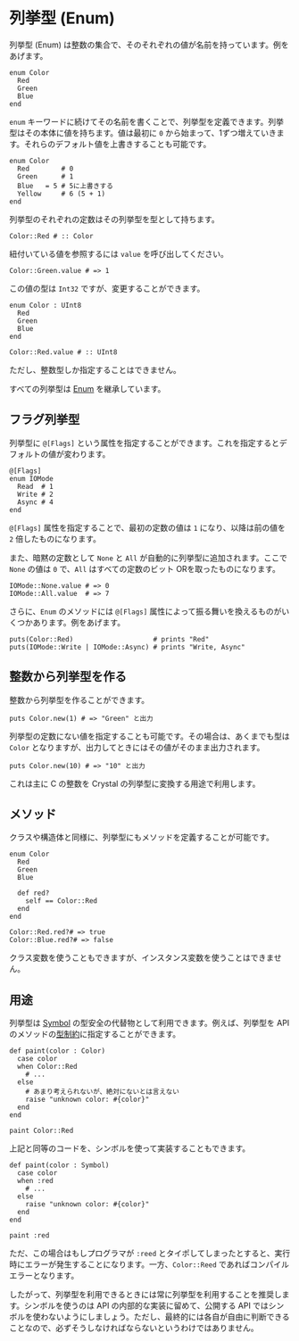 # 列挙型 (Enum)

列挙型 (Enum) は整数の集合で、そのそれぞれの値が名前を持っています。例をあげます。

```crystal
enum Color
  Red
  Green
  Blue
end
```

`enum` キーワードに続けてその名前を書くことで、列挙型を定義できます。列挙型はその本体に値を持ちます。値は最初に `0` から始まって、1ずつ増えていきます。それらのデフォルト値を上書きすることも可能です。

```crystal
enum Color
  Red        # 0
  Green      # 1
  Blue   = 5 # 5に上書きする
  Yellow     # 6 (5 + 1)
end
```

列挙型のそれぞれの定数はその列挙型を型として持ちます。

```crystal
Color::Red # :: Color
```

紐付いている値を参照するには `value` を呼び出してください。

```crystal
Color::Green.value # => 1
```

この値の型は `Int32` ですが、変更することができます。

```crystal
enum Color : UInt8
  Red
  Green
  Blue
end

Color::Red.value # :: UInt8
```

ただし、整数型しか指定することはできません。

すべての列挙型は [Enum](http://crystal-lang.org/api/Enum.html) を継承しています。

## フラグ列挙型

列挙型に `@[Flags]` という属性を指定することができます。これを指定するとデフォルトの値が変わります。

```crystal
@[Flags]
enum IOMode
  Read  # 1
  Write # 2
  Async # 4
end
```

`@[Flags]` 属性を指定することで、最初の定数の値は `1` になり、以降は前の値を `2` 倍したものになります。

また、暗黙の定数として `None` と `All` が自動的に列挙型に追加されます。ここで `None` の値は `0` で、`All` はすべての定数のビット ORを取ったものになります。

```crystal
IOMode::None.value # => 0
IOMode::All.value  # => 7
```

さらに、`Enum` のメソッドには `@[Flags]` 属性によって振る舞いを換えるものがいくつかあります。例をあげます。

```crystal
puts(Color::Red)                    # prints "Red"
puts(IOMode::Write | IOMode::Async) # prints "Write, Async"
```

## 整数から列挙型を作る

整数から列挙型を作ることができます。

```crystal
puts Color.new(1) # => "Green" と出力
```

列挙型の定数にない値を指定することも可能です。その場合は、あくまでも型は `Color` となりますが、出力してときにはその値がそのまま出力されます。

```crystal
puts Color.new(10) # => "10" と出力
```

これは主に C の整数を Crystal の列挙型に変換する用途で利用します。

## メソッド

クラスや構造体と同様に、列挙型にもメソッドを定義することが可能です。

```crystal
enum Color
  Red
  Green
  Blue

  def red?
    self == Color::Red
  end
end

Color::Red.red?# => true
Color::Blue.red?# => false
```

クラス変数を使うこともできますが、インスタンス変数を使うことはできません。

## 用途

列挙型は [Symbol](http://crystal-lang.org/api/Symbol.html) の型安全の代替物として利用できます。例えば、列挙型を API のメソッドの[型制約](type_restrictions.html)に指定することができます。

```crystal
def paint(color : Color)
  case color
  when Color::Red
    # ...
  else
    # あまり考えられないが、絶対にないとは言えない
    raise "unknown color: #{color}"
  end
end

paint Color::Red
```

上記と同等のコードを、シンボルを使って実装することもできます。

```crystal
def paint(color : Symbol)
  case color
  when :red
    # ...
  else
    raise "unknown color: #{color}"
  end
end

paint :red
```

ただ、この場合はもしプログラマが `:reed` とタイポしてしまったとすると、実行時にエラーが発生することになります。一方、`Color::Reed` であればコンパイルエラーとなります。

したがって、列挙型を利用できるときには常に列挙型を利用することを推奨します。シンボルを使うのは API の内部的な実装に留めて、公開する API ではシンボルを使わないようにしましょう。ただし、最終的には各自が自由に判断できることなので、必ずそうしなければならないというわけではありません。
